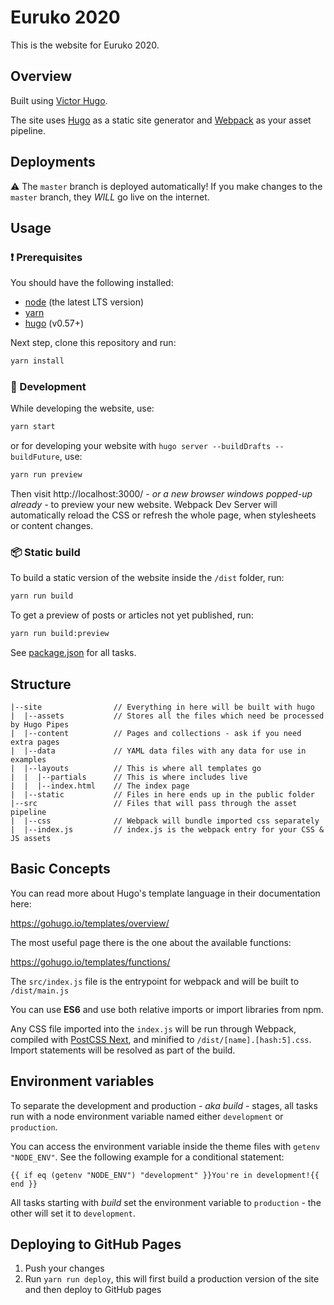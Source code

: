 # Euruko 2020

This is the website for Euruko 2020.

## Overview

Built using [Victor Hugo](https://github.com/netlify-templates/victor-hugo).

The site uses [Hugo](https://gohugo.io/) as a static site generator and [Webpack](https://webpack.js.org/) as your asset pipeline.

## Deployments

⚠️ The `master` branch is deployed automatically! If you make changes to the `master` branch, they *WILL* go live on the internet.

## Usage

### :exclamation: Prerequisites

You should have the following installed:

* [node](https://nodejs.org/en/download/) (the latest LTS version)
* [yarn](https://yarnpkg.com/en/docs/install)
* [hugo](https://gohugo.io/getting-started/installing/) (v0.57+)

Next step, clone this repository and run:

```bash
yarn install
```

### :construction_worker: Development

While developing the website, use:

```bash
yarn start
```

or for developing your website with `hugo server --buildDrafts --buildFuture`, use:

```bash
yarn run preview
```

Then visit http://localhost:3000/ _- or a new browser windows popped-up already -_ to preview your new website. Webpack Dev Server will automatically reload the CSS or refresh the whole page, when stylesheets or content changes.

### :package: Static build

To build a static version of the website inside the `/dist` folder, run:

```bash
yarn run build
```

To get a preview of posts or articles not yet published, run:

```bash
yarn run build:preview
```

See [package.json](package.json#L8) for all tasks.

## Structure

```
|--site                // Everything in here will be built with hugo
|  |--assets           // Stores all the files which need be processed by Hugo Pipes
|  |--content          // Pages and collections - ask if you need extra pages
|  |--data             // YAML data files with any data for use in examples
|  |--layouts          // This is where all templates go
|  |  |--partials      // This is where includes live
|  |  |--index.html    // The index page
|  |--static           // Files in here ends up in the public folder
|--src                 // Files that will pass through the asset pipeline
|  |--css              // Webpack will bundle imported css separately
|  |--index.js         // index.js is the webpack entry for your CSS & JS assets
```

## Basic Concepts

You can read more about Hugo's template language in their documentation here:

https://gohugo.io/templates/overview/

The most useful page there is the one about the available functions:

https://gohugo.io/templates/functions/

The `src/index.js` file is the entrypoint for webpack and will be built to `/dist/main.js`

You can use **ES6** and use both relative imports or import libraries from npm.

Any CSS file imported into the `index.js` will be run through Webpack, compiled with [PostCSS Next](http://cssnext.io/), and
minified to `/dist/[name].[hash:5].css`. Import statements will be resolved as part of the build.

## Environment variables

To separate the development and production _- aka build -_ stages, all tasks run with a node environment variable named either `development` or `production`.

You can access the environment variable inside the theme files with `getenv "NODE_ENV"`. See the following example for a conditional statement:

    {{ if eq (getenv "NODE_ENV") "development" }}You're in development!{{ end }}

All tasks starting with _build_ set the environment variable to `production` - the other will set it to `development`.

## Deploying to GitHub Pages

1. Push your changes
2. Run `yarn run deploy`, this will first build a production version of the site and then deploy to GitHub pages
